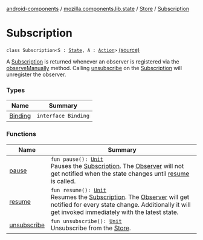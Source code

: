 [android-components](../../../index.md) / [mozilla.components.lib.state](../../index.md) / [Store](../index.md) / [Subscription](./index.md)

# Subscription

`class Subscription<S : `[`State`](../../-state.md)`, A : `[`Action`](../../-action.md)`>` [(source)](https://github.com/mozilla-mobile/android-components/blob/master/components/lib/state/src/main/java/mozilla/components/lib/state/Store.kt#L119)

A [Subscription](./index.md) is returned whenever an observer is registered via the [observeManually](../observe-manually.md) method. Calling
[unsubscribe](unsubscribe.md) on the [Subscription](./index.md) will unregister the observer.

### Types

| Name | Summary |
|---|---|
| [Binding](-binding/index.md) | `interface Binding` |

### Functions

| Name | Summary |
|---|---|
| [pause](pause.md) | `fun pause(): `[`Unit`](https://kotlinlang.org/api/latest/jvm/stdlib/kotlin/-unit/index.html)<br>Pauses the [Subscription](./index.md). The [Observer](../../-observer.md) will not get notified when the state changes until [resume](resume.md) is called. |
| [resume](resume.md) | `fun resume(): `[`Unit`](https://kotlinlang.org/api/latest/jvm/stdlib/kotlin/-unit/index.html)<br>Resumes the [Subscription](./index.md). The [Observer](../../-observer.md) will get notified for every state change. Additionally it will get invoked immediately with the latest state. |
| [unsubscribe](unsubscribe.md) | `fun unsubscribe(): `[`Unit`](https://kotlinlang.org/api/latest/jvm/stdlib/kotlin/-unit/index.html)<br>Unsubscribe from the [Store](../index.md). |
